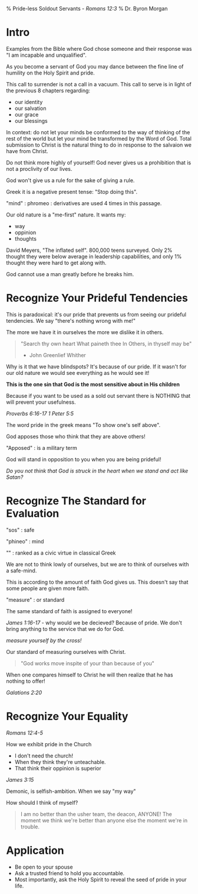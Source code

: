 % Pride-less Soldout Servants - _Romans 12:3_
% Dr. Byron Morgan

# Intro

Examples from the Bible where God chose someone and their response was "I am
incapable and unqualified". 

As you become a servant of God you may dance between the fine line of humility
on the Holy Spirit and pride.

This call to surrender is not a call in a vacuum. This call to serve is in
light of the previous 8 chapters regarding:

* our identity
* our salvation
* our grace
* our blessings

In context: do not let your minds be conformed to the way of  thinking of the
rest of the world but let your mind be transformed by the Word of God.  Total
submission to Christ is the natural thing to do in response to the salvaion we
have from Christ.

Do not think more highly of yourself! God never gives us a prohibition that is
not a proclivity of our lives.

God won't give us a rule for the sake of giving a rule.

Greek it is a negative present tense: "Stop doing this".

"mind"
: phromeo
: derivatives are used 4 times in this passage.

Our old nature is a "me-first" nature. It wants my:
* way 
* oppinion
* thoughts

David Meyers, "The inflated self". 800,000 teens surveyed. Only 2% thought they
were below average in leadership capabilities, and only 1% thought they were
hard to get along with.

God cannot use a man greatly before he breaks him.

# Recognize Your Prideful Tendencies

This is paradoxical: it's our pride that prevents us from seeing our prideful
tendencies. We say "there's nothing wrong with me!" 

The more we have it in ourselves the more we dislike it in others.

> "Search thy own heart
> What paineth thee
> In Others, in thyself may be"
>  - John Greenlief Whither

Why is it that we have blindspots? It's because of our pride. If it wasn't for
our old nature we would see everything as he would see it!

__This is the one sin that God is the most sensitive about in His children__

Because if you want to be used as a sold out servant there is NOTHING that will prevent your usefulness.

_Proverbs 6:16-17_
_1 Peter 5:5_

The word pride in the greek means "To show one's self above".

God apposes those who think that they are above others!

"Apposed" 
: is a military term

God will stand in opposition to you when you are being prideful!

_Do you not think that God is struck in the heart when we stand and act like
Satan?_

# Recognize The Standard for Evaluation

"sos"
: safe

"phineo"
: mind

""
: ranked as a civic virtue in classical Greek

We are not to think lowly of ourselves, but we are to think of ourselves with a
safe-mind. 

This is according to the amount of faith God gives us. This doesn't say that
some people are given more faith.

"measure"
: or standard

The same standard of faith is assigned to everyone! 

_James 1:16-17_ - why would we be decieved? Because of pride. We don't bring
anything to the service that we do for God.

_measure yourself by the cross!_

Our standard of measuring ourselves with Christ.

> "God works move inspite of your than because of you"

When one compares himself to Christ he will then realize that he has nothing to
offer!

_Galations 2:20_

# Recognize Your Equality

_Romans 12:4-5_

How we exhibit pride in the Church

* I don't need the church!
* When they think they're unteachable.
* That think their oppinion is superior

_James 3:15_

Demonic, is selfish-ambition. When we say "my way"

How should I think of myself? 

> I am no better than the usher team, the deacon, ANYONE! The moment we think
> we're better than anyone else the moment we're in trouble.

# Application

* Be open to your spouse
* Ask a trusted friend to hold you accountable.
* Most importantly, ask the Holy Spirit to reveal the seed of pride in your
  life.
